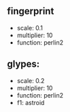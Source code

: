## fingerprint
- scale: 0.1
- multiplier: 10
- function: perlin2

## glypes:
- scale: 0.2
- multiplier: 10
- function: perlin2 
- f1: astroid
